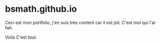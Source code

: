 # bsmath.github.io

Ceci est mon portfolio, j'en suis très content car il est joli.
C'est moi qui l'ai fait.

Voila
C'est tout.
